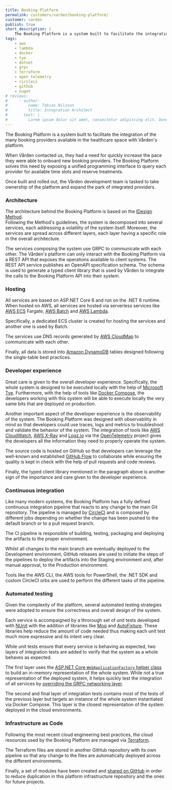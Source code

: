 ```yaml
---
title: Booking Platform
permalink: customers/varden/booking-platform/
customer: varden
publish: true
short_description: |
    The Booking Platform is a system built to facilitate the integration of the many booking providers available in the healthcare space with Vården's platform. This system allows Vården to quickly integrate new providers and onboard their customers on its platform.
tags:
    - aws
    - lambda
    - docker
    - tye
    - dotnet
    - grpc
    - terraform
    - open telemetry
    - circleci
    - github
    - nuget
# reviews:
#     - author:
#         name: Tobias Nilsson
#         title: Integration Architect
#       text: |
#         Lorem ipsum dolor sit amet, consectetur adipiscing elit. Donec volutpat maximus diam, in suscipit felis hendrerit at. Pellentesque rhoncus tincidunt augue, nec pretium elit. Nulla facilisi. Proin eget aliquet diam. Nullam fermentum nunc lectus, eget convallis diam fringilla at.
---
```


The Booking Platform is a system built to facilitate the integration of the many booking providers available in the healthcare space with Vården's platform.

When Vården contacted us, they had a need for quickly increase the pace they were able to onboard new booking providers. The Booking Platform solves this need by exposing a unified programming interface to query each provider for available time slots and reserve treatments.

Once built and rolled out, the Vården development team is tasked to take ownership of the platform and expand the park of integrated providers.

### Architecture

The architecture behind the Booking Platform is based on the [IDesign Method][1].  
Following the Method's guidelines, the system is decomposed into several services, each addressing a volatility of the system itself. Moreover, the services are spread across different layers, each layer having a specific role in the overall architecture.

The services composing the system use GRPC to communicate with each other. The Vården's platform can only interact with the Booking Platform via a REST API that exposes the operations available to client systems. The REST API service publishes an OpenAPI specification schema. The schema is used to generate a typed client library that is used by Vården to integrate the calls to the Booking Platform API into their system.

### Hosting

All services are based on ASP.NET Core 6 and run on the .NET 6 runtime. When hosted on AWS, all services are hosted via serverless services like [AWS ECS][17] Fargate, [AWS Batch][18] and [AWS Lambda][19].

Specifically, a dedicated ECS cluster is created for hosting the services and another one is used by Batch.

The services use DNS records generated by [AWS CloudMap][21] to communicate with each other.

Finally, all data is stored into [Amazon DynamoDB][20] tables designed following the single-table best practices.

### Developer experience

Great care is given to the overall developer experience. Specifically, the whole system is designed to be executed locally with the help of [Microsoft Tye][6]. Furthermore, with the help of tools like [Docker Compose][7], the developers working with this system will be able to execute locally the very same bits that are deployed on production.

Another important aspect of the developer experience is the observability of the system. The Booking Platform was designed with observability in mind so that developers could use traces, logs and metrics to troubleshoot and validate the behavior of the system. The integration of tools like [AWS CloudWatch][2], [AWS X-Ray][3] and [Logz.io][4] via the [OpenTelemetry][5] project gives the developers all the information they need to properly operate the system.

The source code is hosted on GitHub so that developers can leverage the well-known and established [GitHub Flow][15] to collaborate while ensuring the quality is kept in check with the help of pull requests and code reviews.

Finally, the typed client library mentioned in the paragraph above is another sign of the importance and care given to the developer experience.

### Continuous integration

Like many modern systems, the Booking Platform has a fully defined continuous integration pipeline that reacts to any change to the main Git repository. The pipeline is managed by [CircleCI][13] and is composed by different jobs depending on whether the change has been pushed to the default branch or to a pull request branch.

The CI pipeline is responsible of building, testing, packaging and deploying the artifacts to the proper environment.

Whilst all changes to the main branch are eventually deployed to the Development environment, GitHub releases are used to initiate the steps of the pipelines to deploy the artifacts into the Staging environment and, after manual approval, to the Production environment.

Tools like the AWS CLI, the AWS tools for PowerShell, the .NET SDK and custom CircleCI orbs are used to perform the different tasks of the pipeline.

### Automated testing

Given the complexity of the platform, several automated testing strategies were adopted to ensure the correctness and overall design of the system.

Each service is accompaigned by a throrough set of unit tests developed with [NUnit][8] with the addition of libraries like [Moq][10] and [AutoFixture][9]. These libraries help reduce the amount of code needed thus making each unit test much more expressive and its intent very clear.

While unit tests ensure that every service is behaving as expected, two layers of integration tests are added to verify that the system as a whole behaves as expected.

The first layer uses the [ASP.NET Core `WebApplicationFactory` helper class][11] to build an in-memory representation of the whole system. While not a true representation of the deployed system, it helps quickly test the integration of all services by [overriding the GRPC networking layer][12].

The second and final layer of integration tests contains most of the tests of the previous layer but targets an instance of the whole system instantiated via Docker Compose. This layer is the closest representation of the system deployed in the cloud environments.

### Infrastructure as Code

Following the most recent cloud engineering best practices, the cloud resources used by the Booking Platform are managed via [Terraform][14].

The Terraform files are stored in another GitHub repository with its own pipeline so that any change to the files are automatically deployed across the different environments.

Finally, a set of modules have been created and [shared on GitHub][16] in order to reduce duplication in this platform infrastructure repository and the ones for future projects.

[1]: https://www.idesign.net/Download/IDesign-Method-Management-Overview.pdf
[2]: https://aws.amazon.com/cloudwatch/
[3]: https://aws.amazon.com/xray/
[4]: https://logz.io/
[5]: https://opentelemetry.io/
[6]: https://devblogs.microsoft.com/dotnet/introducing-project-tye/
[7]: https://docs.docker.com/compose/
[8]: https://nunit.org/
[9]: https://autofixture.github.io/
[10]: https://github.com/Moq
[11]: https://docs.microsoft.com/en-us/aspnet/core/test/integration-tests
[12]: https://renatogolia.com/2021/12/19/testing-asp-net-core-grpc-applications-with-webapplicationfactory/
[13]: https://circleci.com/
[14]: https://www.terraform.io/
[15]: https://docs.github.com/en/get-started/quickstart/github-flow
[16]: https://github.com/vardengho/terraform-modules
[17]: https://aws.amazon.com/ecs/
[18]: https://aws.amazon.com/batch/
[19]: https://aws.amazon.com/lambda/
[20]: https://aws.amazon.com/dynamodb/
[21]: https://aws.amazon.com/cloud-map/

